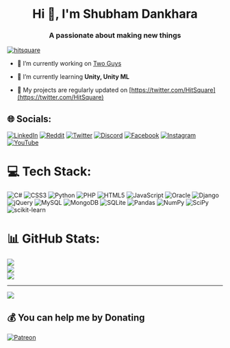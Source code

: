 <h1 align="center">Hi 👋, I'm Shubham Dankhara</h1>
<h3 align="center">A passionate about making new things</h3>

<p align="left"> <a href="https://twitter.com/hitsquare" target="blank"><img src="https://img.shields.io/twitter/follow/hitsquare?logo=twitter&style=for-the-badge" alt="hitsquare" /></a> </p>

- 🔭 I’m currently working on [Two Guys](https://hitsquare.studio/portfolio-item/two-guys/)

- 🌱 I’m currently learning **Unity, Unity ML**

- 📝 My projects are regularly updated on [https://twitter.com/HitSquare](https://twitter.com/HitSquare)

## 🌐 Socials:
[![LinkedIn](https://img.shields.io/badge/LinkedIn-%230077B5.svg?logo=linkedin&logoColor=white)](https://linkedin.com/in/shubham-dankhara-16419a162) [![Reddit](https://img.shields.io/badge/Reddit-%23FF4500.svg?logo=Reddit&logoColor=white)](https://reddit.com/user/hitsquare) [![Twitter](https://img.shields.io/badge/Twitter-%231DA1F2.svg?logo=Twitter&logoColor=white)](https://twitter.com/hitsquare) 
[![Discord](https://img.shields.io/badge/Discord-%237289DA.svg?logo=discord&logoColor=white)](https://discord.gg/4kvjyPtnzw) [![Facebook](https://img.shields.io/badge/Facebook-%231877F2.svg?logo=Facebook&logoColor=white)](https://facebook.com/HitSquareStudio) [![Instagram](https://img.shields.io/badge/Instagram-%23E4405F.svg?logo=Instagram&logoColor=white)](https://instagram.com/_m_r_._s_d_) [![YouTube](https://img.shields.io/badge/YouTube-%23FF0000.svg?logo=YouTube&logoColor=white)](https://youtube.com/channel/UCLg_qGAys5lqH69M5Bbt0sg) 

# 💻 Tech Stack:
![C#](https://img.shields.io/badge/c%23-%23239120.svg?style=for-the-badge&logo=c-sharp&logoColor=white) ![CSS3](https://img.shields.io/badge/css3-%231572B6.svg?style=for-the-badge&logo=css3&logoColor=white) ![Python](https://img.shields.io/badge/python-3670A0?style=for-the-badge&logo=python&logoColor=ffdd54) ![PHP](https://img.shields.io/badge/php-%23777BB4.svg?style=for-the-badge&logo=php&logoColor=white) ![HTML5](https://img.shields.io/badge/html5-%23E34F26.svg?style=for-the-badge&logo=html5&logoColor=white) ![JavaScript](https://img.shields.io/badge/javascript-%23323330.svg?style=for-the-badge&logo=javascript&logoColor=%23F7DF1E) ![Oracle](https://img.shields.io/badge/Oracle-F80000?style=for-the-badge&logo=oracle&logoColor=white) ![Django](https://img.shields.io/badge/django-%23092E20.svg?style=for-the-badge&logo=django&logoColor=white) ![jQuery](https://img.shields.io/badge/jquery-%230769AD.svg?style=for-the-badge&logo=jquery&logoColor=white) ![MySQL](https://img.shields.io/badge/mysql-%2300f.svg?style=for-the-badge&logo=mysql&logoColor=white) ![MongoDB](https://img.shields.io/badge/MongoDB-%234ea94b.svg?style=for-the-badge&logo=mongodb&logoColor=white) ![SQLite](https://img.shields.io/badge/sqlite-%2307405e.svg?style=for-the-badge&logo=sqlite&logoColor=white) ![Pandas](https://img.shields.io/badge/pandas-%23150458.svg?style=for-the-badge&logo=pandas&logoColor=white) ![NumPy](https://img.shields.io/badge/numpy-%23013243.svg?style=for-the-badge&logo=numpy&logoColor=white) ![SciPy](https://img.shields.io/badge/SciPy-%230C55A5.svg?style=for-the-badge&logo=scipy&logoColor=%white) ![scikit-learn](https://img.shields.io/badge/scikit--learn-%23F7931E.svg?style=for-the-badge&logo=scikit-learn&logoColor=white)

# 📊 GitHub Stats:
![](https://github-readme-stats.vercel.app/api?username=mrsdpy&theme=dark&hide_border=false&include_all_commits=false&count_private=true)<br/>
![](https://github-readme-streak-stats.herokuapp.com/?user=mrsdpy&theme=dark&hide_border=false)<br/>
![](https://github-readme-stats.vercel.app/api/top-langs/?username=mrsdpy&theme=dark&hide_border=false&include_all_commits=false&count_private=true&layout=compact)

---
[![](https://visitcount.itsvg.in/api?id=mrsdpy&icon=7&color=1)](https://visitcount.itsvg.in)

  ## 💰 You can help me by Donating
  [![Patreon](https://img.shields.io/badge/Patreon-F96854?style=for-the-badge&logo=patreon&logoColor=white)](https://patreon.com/hitsquare) 

  <!-- Proudly created with GPRM ( https://gprm.itsvg.in ) -->
  

